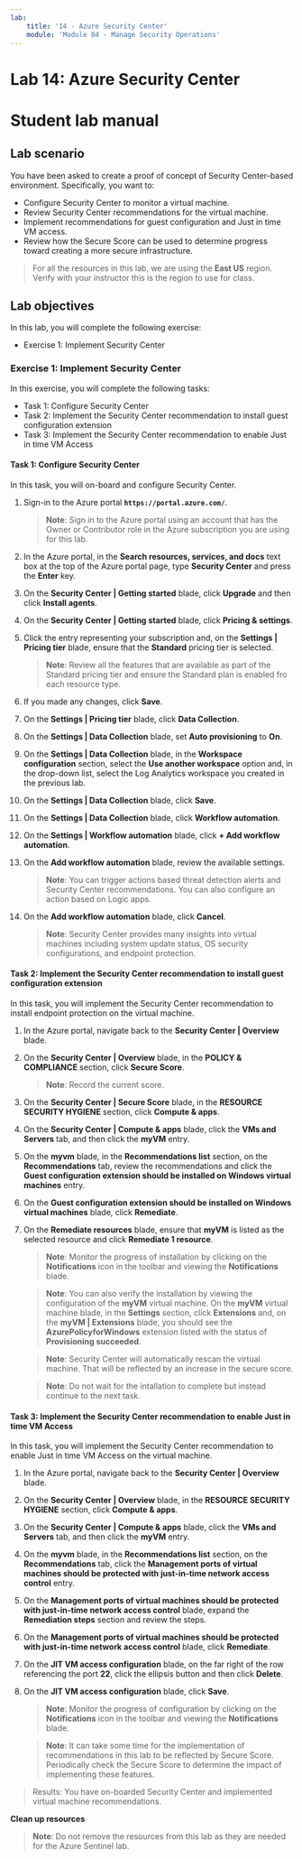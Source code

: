 ```yaml
---
lab:
    title: '14 - Azure Security Center'
    module: 'Module 04 - Manage Security Operations'
---
```


# Lab 14: Azure Security Center
# Student lab manual

## Lab scenario

You have been asked to create a proof of concept of Security Center-based environment. Specifically, you want to:

- Configure Security Center to monitor a virtual machine.
- Review Security Center recommendations for the virtual machine.
- Implement recommendations for guest configuration and Just in time VM access. 
- Review how the Secure Score can be used to determine progress toward creating a more secure infrastructure.

> For all the resources in this lab, we are using the **East US** region. Verify with your instructor this is the region to use for class. 

## Lab objectives

In this lab, you will complete the following exercise:

- Exercise 1: Implement Security Center

### Exercise 1: Implement Security Center

In this exercise, you will complete the following tasks:

- Task 1: Configure Security Center
- Task 2: Implement the Security Center recommendation to install guest configuration extension
- Task 3: Implement the Security Center recommendation to enable Just in time VM Access

#### Task 1: Configure Security Center

In this task, you will on-board and configure Security Center.

1. Sign-in to the Azure portal **`https://portal.azure.com/`**.

    >**Note**: Sign in to the Azure portal using an account that has the Owner or Contributor role in the Azure subscription you are using for this lab.

1. In the Azure portal, in the **Search resources, services, and docs** text box at the top of the Azure portal page, type **Security Center** and press the **Enter** key.

1. On the **Security Center \| Getting started** blade, click **Upgrade** and then click **Install agents**.
     
1. On the **Security Center \| Getting started** blade, click **Pricing & settings**.

1. Click the entry representing your subscription and, on the **Settings | Pricing tier** blade, ensure that the **Standard** pricing tier is selected. 

    >**Note**: Review all the features that are available as part of the Standard pricing tier and ensure the Standard plan is enabled fro each resource type. 

1. If you made any changes, click **Save**.

1. On the **Settings \| Pricing tier** blade, click **Data Collection**.

1. On the **Settings \| Data Collection** blade, set **Auto provisioning** to **On**. 

1. On the **Settings \| Data Collection** blade, in the **Workspace configuration** section, select the **Use another workspace** option and, in the drop-down list, select the Log Analytics workspace you created in the previous lab. 

1. On the **Settings \| Data Collection** blade, click **Save**.

1. On the **Settings \| Data Collection** blade, click **Workflow automation**.

1. On the **Settings \| Workflow automation** blade, click **+ Add workflow automation**.

1. On the **Add workflow automation** blade, review the available settings. 

    >**Note**: You can trigger actions based threat detection alerts and Security Center recommendations. You can also configure an action based on Logic apps. 

1. On the **Add workflow automation** blade, click **Cancel**.

    >**Note**: Security Center provides many insights into virtual machines including system update status, OS security configurations, and endpoint protection.

#### Task 2: Implement the Security Center recommendation to install guest configuration extension

In this task, you will implement the Security Center recommendation to install endpoint protection on the virtual machine. 

1. In the Azure portal, navigate back to the **Security Center \| Overview** blade. 

1. On the **Security Center \| Overview** blade, in the **POLICY & COMPLIANCE** section, click **Secure Score**. 

    >**Note**: Record the current score.

1. On the **Security Center \| Secure Score** blade, in the **RESOURCE SECURITY HYGIENE** section, click **Compute & apps**.

1. On the **Security Center \| Compute & apps** blade, click the **VMs and Servers** tab, and then click the **myVM** entry.

1. On the **myvm** blade, in the **Recommendations list** section, on the **Recommendations** tab, review the recommendations and click the **Guest configuration extension should be installed on Windows virtual machines** entry.

1. On the **Guest configuration extension should be installed on Windows virtual machines** blade, click **Remediate**.

1. On the **Remediate resources** blade, ensure that **myVM** is listed as the selected resource and click **Remediate 1 resource**.

    >**Note**: Monitor the progress of installation by clicking on the **Notifications** icon in the toolbar and viewing the **Notifications** blade. 

    >**Note**: You can also verify the installation by viewing the configuration of the **myVM** virtual machine. On the **myVM** virtual machine blade, in the **Settings** section, click **Extensions** and, on the **myVM \| Extensions** blade, you should see the **AzurePolicyforWindows** extension listed with the status of **Provisioning succeeded**.

    >**Note**: Security Center will automatically rescan the virtual machine. That will be reflected by an increase in the secure score.

    >**Note**: Do not wait for the intallation to complete but instead continue to the next task. 

#### Task 3: Implement the Security Center recommendation to enable Just in time VM Access

In this task, you will implement the Security Center recommendation to enable Just in time VM Access on the virtual machine. 

1. In the Azure portal, navigate back to the **Security Center | Overview** blade. 

1. On the **Security Center \| Overview** blade, in the **RESOURCE SECURITY HYGIENE** section, click **Compute & apps**.

1. On the **Security Center \| Compute & apps** blade, click the **VMs and Servers** tab, and then click the **myVM** entry.

1. On the **myvm** blade, in the **Recommendations list** section, on the **Recommendations** tab, click the **Management ports of virtual machines should be protected with just-in-time network access control** entry.

1. On the **Management ports of virtual machines should be protected with just-in-time network access control** blade, expand the **Remediation steps** section and review the steps. 

1. On the **Management ports of virtual machines should be protected with just-in-time network access control** blade, click **Remediate**.

1. On the **JIT VM access configuration** blade, on the far right of the row referencing the port **22**, click the ellipsis button and then click **Delete**.

1. On the **JIT VM access configuration** blade, click **Save**.

    >**Note**: Monitor the progress of configuration by clicking on the **Notifications** icon in the toolbar and viewing the **Notifications** blade. 

    >**Note**: It can take some time for the implementation of recommendations in this lab to be reflected by Secure Score. Periodically check the Secure Score to determine the impact of implementing these features. 

> Results: You have on-boarded Security Center and implemented virtual machine recommendations. 

**Clean up resources**

>**Note**: Do not remove the resources from this lab as they are needed for the Azure Sentinel lab.
